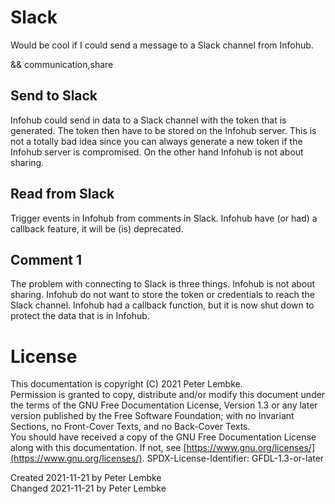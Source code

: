 # Slack

Would be cool if I could send a message to a Slack channel from Infohub.

&& communication,share

## Send to Slack
Infohub could send in data to a Slack channel with the token that is generated.
The token then have to be stored on the Infohub server.
This is not a totally bad idea since you can always generate a new token if the Infohub server is compromised.
On the other hand Infohub is not about sharing.

## Read from Slack
Trigger events in Infohub from comments in Slack.
Infohub have (or had) a callback feature, it will be (is) deprecated.

## Comment 1
The problem with connecting to Slack is three things. Infohub is not about sharing. 
Infohub do not want to store the token or credentials to reach the Slack channel.
Infohub had a callback function, but it is now shut down to protect the data that is in Infohub.   

# License
This documentation is copyright (C) 2021 Peter Lembke.  
Permission is granted to copy, distribute and/or modify this document under the terms of the GNU Free Documentation License, Version 1.3 or any later version published by the Free Software Foundation; with no Invariant Sections, no Front-Cover Texts, and no Back-Cover Texts.  
You should have received a copy of the GNU Free Documentation License along with this documentation. If not, see [https://www.gnu.org/licenses/](https://www.gnu.org/licenses/).  SPDX-License-Identifier: GFDL-1.3-or-later

Created 2021-11-21 by Peter Lembke  
Changed 2021-11-21 by Peter Lembke  

